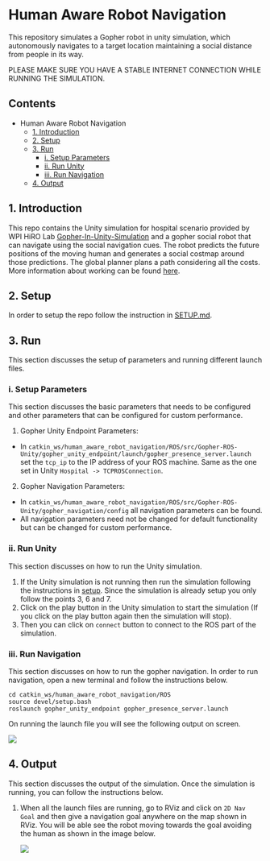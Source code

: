 # Human Aware Robot Navigation
This repository simulates a Gopher robot in unity simulation, which autonomously navigates to a target location maintaining a social distance from people in its way.

PLEASE MAKE SURE YOU HAVE A STABLE INTERNET CONNECTION WHILE RUNNING THE SIMULATION.

## Contents
- Human Aware Robot Navigation
  - [1. Introduction](#1-introduction)
  - [2. Setup](#2-setup)
  - [3. Run](#3-run)
    - [i. Setup Parameters](#i-setup-parameters)
    - [ii. Run Unity](#ii-run-unity)
    - [iii. Run Navigation](#iii-run-navigation)
  - [4. Output](#4-output)

## 1. Introduction
This repo contains the Unity simulation for hospital scenario provided by WPI HiRO Lab [Gopher-In-Unity-Simulation](https://github.com/hiro-wpi/Gopher-In-Unity-Simulation) and a gopher social robot that can navigate using the social navigation cues. The robot predicts the future positions of the moving human and generates a social costmap around those predictions. The global planner plans a path considering all the costs. More information about working can be found [here](https://github.com/dennyboby/human_aware_robot_navigation/tree/master/docs/document).

## 2. Setup
In order to setup the repo follow the instruction in [SETUP.md](https://github.com/dennyboby/human_aware_robot_navigation/blob/master/SETUP.md).

## 3. Run
This section discusses the setup of parameters and running different launch files.

### i. Setup Parameters
This section discusses the basic parameters that needs to be configured and other parameters that can be configured for custom performance.
1. Gopher Unity Endpoint Parameters:
  - In `catkin_ws/human_aware_robot_navigation/ROS/src/Gopher-ROS-Unity/gopher_unity_endpoint/launch/gopher_presence_server.launch` set the `tcp_ip` to the IP address of your ROS machine. Same as the one set in Unity `Hospital -> TCPROSConnection`.
2. Gopher Navigation Parameters:
  - In `catkin_ws/human_aware_robot_navigation/ROS/src/Gopher-ROS-Unity/gopher_navigation/config` all navigation parameters can be found.
  - All navigation parameters need not be changed for default functionality but can be changed for custom performance.

### ii. Run Unity
This section discusses on how to run the Unity simulation.
1. If the Unity simulation is not running then run the simulation following the instructions in [setup](https://github.com/dennyboby/human_aware_robot_navigation/blob/master/SETUP.md#3-unity-setup). Since the simulation is already setup you only follow the points 3, 6 and 7.
2. Click on the play button in the Unity simulation to start the simulation (If you click on the play button again then the simulation will stop).
3. Then you can click on `connect` button to connect to the ROS part of the simulation.

### iii. Run Navigation
This section discusses on how to run the gopher navigation. In order to run navigation, open a new terminal and follow the instructions below.

    cd catkin_ws/human_aware_robot_navigation/ROS
    source devel/setup.bash
    roslaunch gopher_unity_endpoint gopher_presence_server.launch

On running the launch file you will see the following output on screen.

![](docs/img/navigation_run.png)

## 4. Output
This section discusses the output of the simulation. Once the simulation is running, you can follow the instructions below.
1. When all the launch files are running, go to RViz and click on `2D Nav Goal` and then give a navigation goal anywhere on the map shown in RViz. You will be able see the robot moving towards the goal avoiding the human as shown in the image below.

    ![](docs/img/output.gif)

